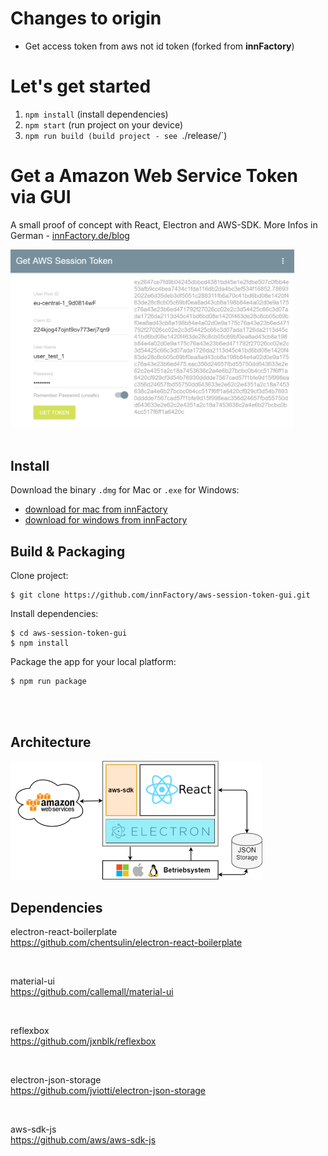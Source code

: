 # Changes to origin
- Get access token from aws not id token (forked from **innFactory**)

# Let's get started
1. `npm install` (install dependencies)
2. `npm start` (run project on your device)
3. `npm run build (build project - see `./release/`)

# Get a Amazon Web Service Token via GUI
A small proof of concept with React, Electron and AWS-SDK. 
More Infos in German - [innFactory.de/blog](https://innfactory.de/blog/52-javascript-desktop-app-electron)

<img src="screenshot.PNG" width="90%">

<br />
<br />

## Install
Download the binary `.dmg` for Mac or `.exe` for Windows: 
* [download for mac from innFactory](https://innfactory.de/dl/aws-session-token-gui-1.0.0.dmg)
* [download for windows from innFactory](https://innfactory.de/dl/aws-session-token-guiSetup1.0.0.exe)

## Build & Packaging
Clone project:
```
$ git clone https://github.com/innFactory/aws-session-token-gui.git
```

Install dependencies:
```
$ cd aws-session-token-gui
$ npm install
```

Package the app for your local platform:
```
$ npm run package
```

<br />
<br />

## Architecture
<img src="architecture.png" width="80%">

## Dependencies

electron-react-boilerplate<br />
https://github.com/chentsulin/electron-react-boilerplate

<br />

material-ui<br />
https://github.com/callemall/material-ui

<br />

reflexbox<br />
https://github.com/jxnblk/reflexbox

<br />

electron-json-storage<br />
https://github.com/jviotti/electron-json-storage

<br />

aws-sdk-js<br />
https://github.com/aws/aws-sdk-js

